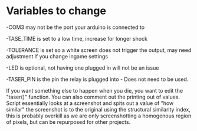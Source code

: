 # Variables to change

-COM3 may not be the port your arduino is connected to

-TASE_TIME is set to a low time, increase for longer shock

-TOLERANCE is set so a white screen does not trigger the output, may need adjustment if you change ingame settings

-LED is optional, not having one plugged in will not be an issue

-TASER_PIN is the pin the relay is plugged into - Does not need to be used.


If you want something else to happen when you die, you want to edit the "taser()" function. You can also comment out the printing out of values. Script essentially looks at a screenshot and spits out a value of "how similar" the screenshot is to the original using the structural similarity index, this is probably overkill as we are only screenshotting a homogenous region of pixels, but can be repurposed for other projects. 
